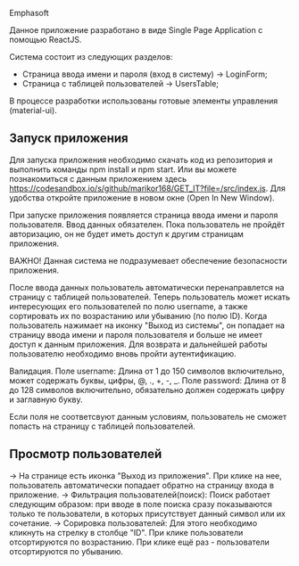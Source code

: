 Emphasoft

Данное приложение разработано в виде Single Page Application с помощью ReactJS.

Система состоит из следующих разделов:

- Страница ввода имени и пароля (вход в систему) -> LoginForm;
- Страница с таблицей пользователей -> UsersTable;

В процессе разработки использованы готовые элементы управления (material-ui).


Запуск приложения
-------------------

Для запуска приложения необходимо скачать код из репозитория и выполнить команды npm install и npm start. 
Или вы можете познакомиться с данным приложением здесь https://codesandbox.io/s/github/marikor168/GET_IT?file=/src/index.js. Для удобства откройте приложение в новом окне (Open In New Window).

При запуске приложения появляется страница ввода имени и пароля пользователя. Ввод данных обязателен. Пока пользователь не пройдёт авторизацию, 
он не будет иметь доступ к другим страницам приложения.

ВАЖНО! Данная система не подразумевает обеспечение безопасности приложения.

После ввода данных пользователь автоматически перенаправлется на страницу с таблицей пользователей.
Теперь пользователь может искать интересующих его пользователей по полю username, 
а также сортировать их по возрастанию или убыванию (по полю ID).
Когда пользователь нажимает на иконку "Выход из системы", он попадает на страницу ввода имени и пароля пользователя и больше не имеет доступ к данным приложения. 
Для возврата и дальнейшей работы пользователю необходимо вновь пройти аутентификацию.

Валидация.
Поле username: Длина от 1 до 150 символов включительно, может содержать буквы, цифры, @, ., +, -, _.
Поле password: Длина от 8 до 128 символов включительно, обязательно должен содержать цифру и заглавную букву.

Если поля не соответсвуют данным условиям, пользователь не сможет попасть на страницу с таблицей пользователей.

Просмотр пользователей
-------------------------

-> На странице есть иконка "Выход из приложения". При клике на нее, пользователь автоматически попадает обратно на страницу входа в приложение.
-> Фильтрация пользователей(поиск):
Поиск работает следующим образом: при вводе в поле поиска сразу показываются только те пользователи, в которых присутствует данный символ или их сочетание.
-> Сорировка пользователей:
Для этого необходимо кликнуть на стрелку в столбце "ID". При клике пользователи отсортируются по возрастанию. 
При клике ещё раз - пользователи отсортируются по убыванию.